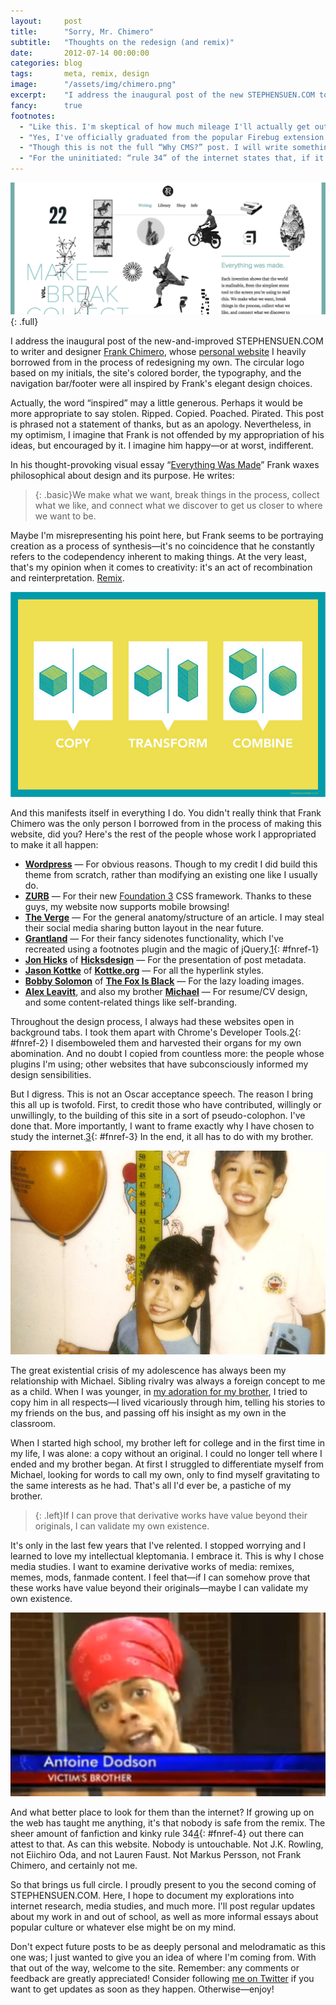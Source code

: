 ```yaml
---
layout:     post
title:      "Sorry, Mr. Chimero"
subtitle:   "Thoughts on the redesign (and remix)"
date:       2012-07-14 00:00:00
categories: blog
tags:       meta, remix, design
image:      "/assets/img/chimero.png"
excerpt:    "I address the inaugural post of the new STEPHENSUEN.COM to writer and designer Frank Chimero, whose personal website I heavily borrowed from in the process of redesigning my own."
fancy:      true
footnotes:
  - "Like this. I'm skeptical of how much mileage I'll actually get out of these, but it seemed like a cool idea at the time. Maybe I'll pull some Oscar Wao or House of Leaves shenanigans in a later post."
  - "Yes, I've officially graduated from the popular Firebug extension for web developers, basically the only feature I still used Firefox for outside of compatibility testing."
  - "Though this is not the full “Why CMS?” post. I will write something about that at a later date and discuss the state of the humanities at MIT."
  - "For the uninitiated: “rule 34” of the internet states that, if it exists, there is porn of it. No exceptions. Rule 35, the oft-cited corollary to this rule, states that, if porn of it doesn't exist, then it will be made."
---
```


![Everything Was Made, by Frank Chimero.](/assets/img/chimero.png){: .full}

I address the inaugural post of the new-and-improved STEPHENSUEN.COM to writer and designer [Frank Chimero](http://twitter.com/fchimero), whose [personal website](http://frankchimero.com) I heavily borrowed from in the process of redesigning my own. The circular logo based on my initials, the site's colored border, the typography, and the navigation bar/footer were all inspired by Frank's elegant design choices.

Actually, the word “inspired” may a little generous. Perhaps it would be more appropriate to say stolen. Ripped. Copied. Poached. Pirated. This post is phrased not a statement of thanks, but as an apology. Nevertheless, in my optimism, I imagine that Frank is not offended by my appropriation of his ideas, but encouraged by it. I imagine him happy—or at worst, indifferent.

In his thought-provoking visual essay “[Everything Was Made](http://frankchimero.com/writing/2012/everything-was-made/)” Frank waxes philosophical about design and its purpose. He writes:

>{: .basic}We make what we want, break things in the process, collect what we like, and connect what we discover to get us closer to where we want to be.

Maybe I'm misrepresenting his point here, but Frank seems to be portraying creation as a process of synthesis—it's no coincidence that he constantly refers to the codependency inherent to making things. At the very least, that's my opinion when it comes to creativity: it's an act of recombination and reinterpretation. [Remix](http://www.everythingisaremix.info/watch-the-series).

![The operations of remix according to Kirby Ferguson.](/assets/img/remix.jpeg)

And this manifests itself in everything I do. You didn't really think that Frank Chimero was the only person I borrowed from in the process of making this website, did you? Here's the rest of the people whose work I appropriated to make it all happen:

+ **[Wordpress](http://wordpress.org/)** — For obvious reasons. Though to my credit I did build this theme from scratch, rather than modifying an existing one like I usually do.
+ **[ZURB](http://www.zurb.com/)** — For their new [Foundation 3](http://foundation.zurb.com/) CSS framework. Thanks to these guys, my website now supports mobile browsing!
+ **[The Verge](http://www.theverge.com/)** — For the general anatomy/structure of an article. I may steal their social media sharing button layout in the near future.
+ **[Grantland](http://www.grantland.com/)** — For their fancy sidenotes functionality, which I've recreated using a footnotes plugin and the magic of jQuery.[1](#fn-1){: #fnref-1}
+ **[Jon Hicks](http://twitter.com/hicksdesign)** of **[Hicksdesign](http://hicksdesign.co.uk/journal/)** — For the presentation of post metadata.
+ **[Jason Kottke](http://twitter.com/jkottke)** of **[Kottke.org](http://kottke.org/)** — For all the hyperlink styles.
+ **[Bobby Solomon](http://twitter.com/thefoxisblack)** of **[The Fox Is Black](http://www.thefoxisblack.com/)** — For the lazy loading images.
+ **[Alex Leavitt](http://twitter.com/alexleavitt)**, and also my brother **[Michael](http://twitter.com/poetichentai)** — For resume/CV design, and some content-related things like self-branding.

Throughout the design process, I always had these websites open in background tabs. I took them apart with Chrome's Developer Tools.[2](#fn-2){: #fnref-2} I disemboweled them and harvested their organs for my own abomination. And no doubt I copied from countless more: the people whose plugins I'm using; other websites that have subconsciously informed my design sensibilities.

But I digress. This is not an Oscar acceptance speech. The reason I bring this all up is twofold. First, to credit those who have contributed, willingly or unwillingly, to the building of this site in a sort of pseudo-colophon. I've done that. More importantly, I want to frame exactly why I have chosen to study the internet.[3](#fn-3){: #fnref-3} In the end, it all has to do with my brother.

![My brother and I.](/assets/img/siblings.jpeg)

The great existential crisis of my adolescence has always been my relationship with Michael. Sibling rivalry was always a foreign concept to me as a child. When I was younger, in [my adoration for my brother](http://tvtropes.org/pmwiki/pmwiki.php/Main/BigBrotherWorship), I tried to copy him in all respects—I lived vicariously through him, telling his stories to my friends on the bus, and passing off his insight as my own in the classroom.

When I started high school, my brother left for college and in the first time in my life, I was alone: a copy without an original. I could no longer tell where I ended and my brother began. At first I struggled to differentiate myself from Michael, looking for words to call my own, only to find myself gravitating to the same interests as he had. That's all I'd ever be, a pastiche of my brother.

>{: .left}If I can prove that derivative works have value beyond their originals, I can validate my own existence.

It's only in the last few years that I've relented. I stopped worrying and I learned to love my intellectual kleptomania. I embrace it. This is why I chose media studies. I want to examine derivative works of media: remixes, memes, mods, fanmade content. I feel that—if I can somehow prove that these works have value beyond their originals—maybe I can validate my own existence.

![Nobody is safe from the remix, as Antoine Dodson will tell you.](/assets/img/antoine_dodson.png)

And what better place to look for them than the internet? If growing up on the web has taught me anything, it's that nobody is safe from the remix. The sheer amount of fanfiction and kinky rule 34[4](#fn-4){: #fnref-4} out there can attest to that. As can this website. Nobody is untouchable. Not J.K. Rowling, not Eiichiro Oda, and not Lauren Faust. Not Markus Persson, not Frank Chimero, and certainly not me.

So that brings us full circle. I proudly present to you the second coming of STEPHENSUEN.COM. Here, I hope to document my explorations into internet research, media studies, and much more. I'll post regular updates about my work in and out of school, as well as more informal essays about popular culture or whatever else might be on my mind.

Don't expect future posts to be as deeply personal and melodramatic as this one was; I just wanted to give you an idea of where I'm coming from. With that out of the way, welcome to the site. Remember: any comments or feedback are greatly appreciated! Consider following [me on Twitter](http://twitter.com/s2tephen) if you want to get updates as soon as they happen. Otherwise—enjoy!